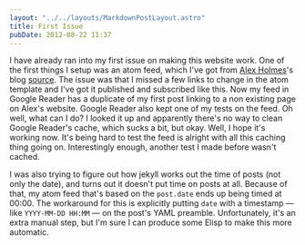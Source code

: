 ```yaml
---
layout: "../../layouts/MarkdownPostLayout.astro"
title: First Issue
pubDate: 2012-08-22 11:37
---
```


I have already ran into my first issue on making this website work.
One of the first things I setup was an atom feed, which I've got from
[Alex Holmes](http://grepalex.com)'s blog
[source](https://github.com/alexholmes/blog). The issue was that I
missed a few links to change in the atom template and I've got it
published and subscribed like this. Now my feed in Google Reader has a
duplicate of my first post linking to a non existing page on Alex's
website. Google Reader also kept one of my tests on the feed. Oh well,
what can I do? I looked it up and apparently there's no way to clean
Google Reader's cache, which sucks a bit, but okay. Well, I hope it's
working now. It's being hard to test the feed is alright with all this
caching thing going on. Interestingly enough, another test I made
before wasn't cached.

I was also trying to figure out how jekyll works out the time of posts
(not only the date), and turns out it doesn't put time on posts at
all. Because of that, my atom feed that's based on the `post.date`
ends up being timed at 00:00. The workaround for this is explicitly
putting `date` with a timestamp &mdash; like `YYYY-MM-DD HH:MM`
&mdash; on the post's YAML preamble. Unfortunately, it's an extra
manual step, but I'm sure I can produce some Elisp to make this more
automatic.
